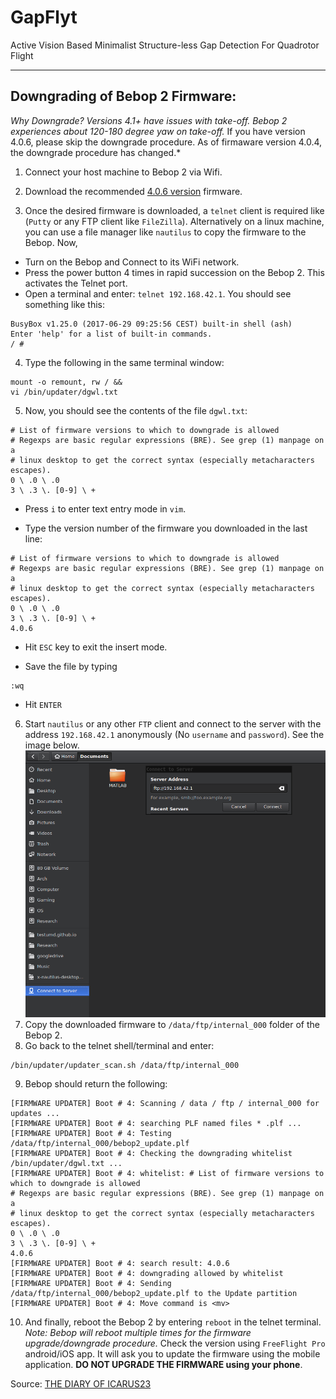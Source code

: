 # GapFlyt
Active Vision Based Minimalist Structure-less Gap Detection For Quadrotor Flight

***
## Downgrading of Bebop 2 Firmware:
*Why Downgrade? Versions 4.1+ have issues with take-off. Bebop 2 experiences about 120-180 degree yaw on take-off.* If you have version 4.0.6, please skip the downgrade procedure. As of firmaware version 4.0.4, the downgrade procedure has changed.*

1. Connect your host machine to Bebop 2 via Wifi. 

2. Download the recommended [4.0.6 version](https://raw.githubusercontent.com/chahatdeep/GapFlyt/master/firmware/bebop2_update.plf?token=AKLIvRG9JZg8UdUh9F-MvBDXzTX9nOn6ks5a0QUCwA%3D%3D) firmware.

3. Once the desired firmware is downloaded, a `telnet` client is required like (`Putty` or any FTP client like `FileZilla`). Alternatively on a linux machine, you can use a file manager like `nautilus` to copy the firmware to the Bebop. Now,
  * Turn on the Bebop and Connect to its WiFi network.
  * Press the power button 4 times in rapid succession on the Bebop 2. This activates the Telnet port.
  * Open a terminal and enter: `telnet 192.168.42.1`. 
You should see something like this:
```
BusyBox v1.25.0 (2017-06-29 09:25:56 CEST) built-in shell (ash)
Enter 'help' for a list of built-in commands.
/ #
```

4. Type the following in the same terminal window:
```
mount -o remount, rw / &&
vi /bin/updater/dgwl.txt
```

5. Now, you should see the contents of the file `dgwl.txt`:
```
# List of firmware versions to which to downgrade is allowed
# Regexps are basic regular expressions (BRE). See grep (1) manpage on a
# linux desktop to get the correct syntax (especially metacharacters escapes).
0 \ .0 \ .0
3 \ .3 \. [0-9] \ +
```
   * Press `i` to enter text entry mode in `vim`.
  
   * Type the version number of the firmware you downloaded in the last line:
  ```
  # List of firmware versions to which to downgrade is allowed 
  # Regexps are basic regular expressions (BRE). See grep (1) manpage on a 
  # linux desktop to get the correct syntax (especially metacharacters escapes). 
  0 \ .0 \ .0 
  3 \ .3 \. [0-9] \ + 
  4.0.6
  ```
  
   * Hit `ESC` key to exit the insert mode.
  
   * Save the file by typing 
  ```
  :wq
  ```
  
   * Hit `ENTER`
  
6. Start `nautilus` or any other `FTP` client and connect to the server with the address `192.168.42.1` anonymously (No `username` and `password`). See the image below.
![Telnet-Nautilus](img/telnet.png)
7. Copy the downloaded firmware to `/data/ftp/internal_000` folder of the Bebop 2.
8. Go back to the telnet shell/terminal and enter:
```
/bin/updater/updater_scan.sh /data/ftp/internal_000
```
9. Bebop should return the following:
```
[FIRMWARE UPDATER] Boot # 4: Scanning / data / ftp / internal_000 for updates ...
[FIRMWARE UPDATER] Boot # 4: searching PLF named files * .plf ...
[FIRMWARE UPDATER] Boot # 4: Testing /data/ftp/internal_000/bebop2_update.plf
[FIRMWARE UPDATER] Boot # 4: Checking the downgrading whitelist /bin/updater/dgwl.txt ...
[FIRMWARE UPDATER] Boot # 4: whitelist: # List of firmware versions to which to downgrade is allowed
# Regexps are basic regular expressions (BRE). See grep (1) manpage on a
# linux desktop to get the correct syntax (especially metacharacters escapes).
0 \ .0 \ .0
3 \ .3 \. [0-9] \ +
4.0.6
[FIRMWARE UPDATER] Boot # 4: search result: 4.0.6
[FIRMWARE UPDATER] Boot # 4: downgrading allowed by whitelist
[FIRMWARE UPDATER] Boot # 4: Sending
/data/ftp/internal_000/bebop2_update.plf to the Update partition
[FIRMWARE UPDATER] Boot # 4: Move command is <mv>
```
  
10. And finally, reboot the Bebop 2 by entering `reboot` in the telnet terminal. 
*Note: Bebop will reboot multiple times for the firmware upgrade/downgrade procedure.* 
Check the version using `FreeFlight Pro` android/iOS app. It will ask you to update the firmware using the mobile application. **DO NOT UPGRADE THE FIRMWARE using your phone**.


Source: [THE DIARY OF ICARUS23](https://icarus23blog.wordpress.com/2017/07/14/downgrade-del-firmware-del-bebop-2/)
